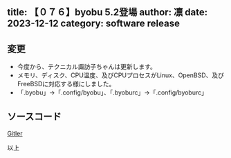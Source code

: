 title: 【０７６】byobu 5.2登場
author: 凛
date: 2023-12-12
category: software release
----
## 変更
* 今度から、テクニカル諏訪子ちゃんは更新します。
* メモリ、ディスク、CPU温度、及びCPUプロセスがLinux、OpenBSD、及びFreeBSDに対応する様にしました。
* 「.byobu」→「.config/byobu」、「.byoburc」→「.config/byoburc」

## ソースコード
[Gitler](https://gitler.moe/suwako/byobu)

以上
